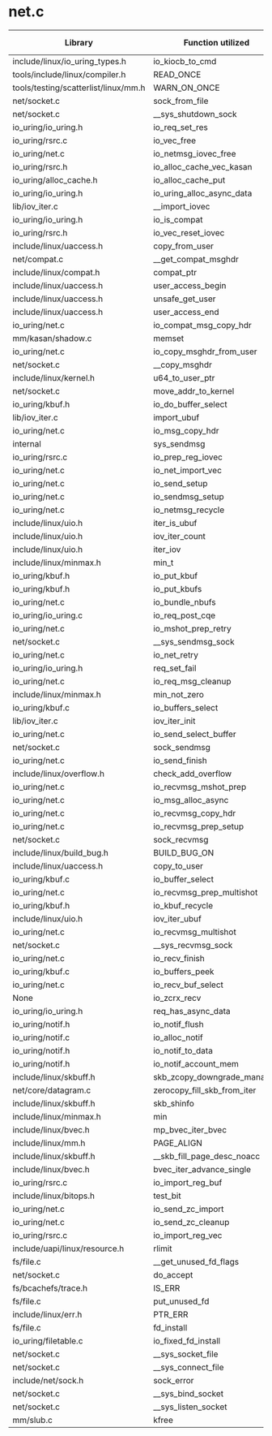 # net.c

| Library | Function utilized | Time Used |
| - | - | - |
| include/linux/io_uring_types.h | io_kiocb_to_cmd | 36 |
| tools/include/linux/compiler.h | READ_ONCE | 28 |
| tools/testing/scatterlist/linux/mm.h | WARN_ON_ONCE | 2 |
| net/socket.c | sock_from_file | 10 |
| net/socket.c | __sys_shutdown_sock | 1 |
| io_uring/io_uring.h | io_req_set_res | 13 |
| io_uring/rsrc.c | io_vec_free | 3 |
| io_uring/net.c | io_netmsg_iovec_free | 3 |
| io_uring/rsrc.h | io_alloc_cache_vec_kasan | 1 |
| io_uring/alloc_cache.h | io_alloc_cache_put | 1 |
| io_uring/io_uring.h | io_uring_alloc_async_data | 1 |
| lib/iov_iter.c | __import_iovec | 1 |
| io_uring/io_uring.h | io_is_compat | 5 |
| io_uring/rsrc.h | io_vec_reset_iovec | 1 |
| include/linux/uaccess.h | copy_from_user | 3 |
| net/compat.c | __get_compat_msghdr | 1 |
| include/linux/compat.h | compat_ptr | 2 |
| include/linux/uaccess.h | user_access_begin | 1 |
| include/linux/uaccess.h | unsafe_get_user | 6 |
| include/linux/uaccess.h | user_access_end | 2 |
| io_uring/net.c | io_compat_msg_copy_hdr | 1 |
| mm/kasan/shadow.c | memset | 1 |
| io_uring/net.c | io_copy_msghdr_from_user | 1 |
| net/socket.c | __copy_msghdr | 1 |
| include/linux/kernel.h | u64_to_user_ptr | 8 |
| net/socket.c | move_addr_to_kernel | 3 |
| io_uring/kbuf.h | io_do_buffer_select | 5 |
| lib/iov_iter.c | import_ubuf | 4 |
| io_uring/net.c | io_msg_copy_hdr | 2 |
| internal | sys_sendmsg | 1 |
| io_uring/rsrc.c | io_prep_reg_iovec | 1 |
| io_uring/net.c | io_net_import_vec | 2 |
| io_uring/net.c | io_send_setup | 2 |
| io_uring/net.c | io_sendmsg_setup | 2 |
| io_uring/net.c | io_netmsg_recycle | 1 |
| include/linux/uio.h | iter_is_ubuf | 1 |
| include/linux/uio.h | iov_iter_count | 7 |
| include/linux/uio.h | iter_iov | 1 |
| include/linux/minmax.h | min_t | 1 |
| io_uring/kbuf.h | io_put_kbuf | 2 |
| io_uring/kbuf.h | io_put_kbufs | 2 |
| io_uring/net.c | io_bundle_nbufs | 2 |
| io_uring/io_uring.c | io_req_post_cqe | 3 |
| io_uring/net.c | io_mshot_prep_retry | 2 |
| net/socket.c | __sys_sendmsg_sock | 2 |
| io_uring/net.c | io_net_retry | 6 |
| io_uring/io_uring.h | req_set_fail | 14 |
| io_uring/net.c | io_req_msg_cleanup | 6 |
| include/linux/minmax.h | min_not_zero | 2 |
| io_uring/kbuf.c | io_buffers_select | 1 |
| lib/iov_iter.c | iov_iter_init | 2 |
| io_uring/net.c | io_send_select_buffer | 1 |
| net/socket.c | sock_sendmsg | 2 |
| io_uring/net.c | io_send_finish | 1 |
| include/linux/overflow.h | check_add_overflow | 2 |
| io_uring/net.c | io_recvmsg_mshot_prep | 1 |
| io_uring/net.c | io_msg_alloc_async | 4 |
| io_uring/net.c | io_recvmsg_copy_hdr | 1 |
| io_uring/net.c | io_recvmsg_prep_setup | 1 |
| net/socket.c | sock_recvmsg | 2 |
| include/linux/build_bug.h | BUILD_BUG_ON | 1 |
| include/linux/uaccess.h | copy_to_user | 1 |
| io_uring/kbuf.c | io_buffer_select | 2 |
| io_uring/net.c | io_recvmsg_prep_multishot | 1 |
| io_uring/kbuf.h | io_kbuf_recycle | 5 |
| include/linux/uio.h | iov_iter_ubuf | 1 |
| io_uring/net.c | io_recvmsg_multishot | 1 |
| net/socket.c | __sys_recvmsg_sock | 1 |
| io_uring/net.c | io_recv_finish | 2 |
| io_uring/kbuf.c | io_buffers_peek | 1 |
| io_uring/net.c | io_recv_buf_select | 1 |
| None | io_zcrx_recv | 1 |
| io_uring/io_uring.h | req_has_async_data | 1 |
| io_uring/notif.h | io_notif_flush | 3 |
| io_uring/notif.c | io_alloc_notif | 1 |
| io_uring/notif.h | io_notif_to_data | 3 |
| io_uring/notif.h | io_notif_account_mem | 1 |
| include/linux/skbuff.h | skb_zcopy_downgrade_managed | 1 |
| net/core/datagram.c | zerocopy_fill_skb_from_iter | 2 |
| include/linux/skbuff.h | skb_shinfo | 1 |
| include/linux/minmax.h | min | 1 |
| include/linux/bvec.h | mp_bvec_iter_bvec | 1 |
| include/linux/mm.h | PAGE_ALIGN | 1 |
| include/linux/skbuff.h | __skb_fill_page_desc_noacc | 1 |
| include/linux/bvec.h | bvec_iter_advance_single | 1 |
| io_uring/rsrc.c | io_import_reg_buf | 1 |
| include/linux/bitops.h | test_bit | 2 |
| io_uring/net.c | io_send_zc_import | 1 |
| io_uring/net.c | io_send_zc_cleanup | 2 |
| io_uring/rsrc.c | io_import_reg_vec | 1 |
| include/uapi/linux/resource.h | rlimit | 2 |
| fs/file.c | __get_unused_fd_flags | 2 |
| net/socket.c | do_accept | 1 |
| fs/bcachefs/trace.h | IS_ERR | 2 |
| fs/file.c | put_unused_fd | 2 |
| include/linux/err.h | PTR_ERR | 2 |
| fs/file.c | fd_install | 2 |
| io_uring/filetable.c | io_fixed_fd_install | 2 |
| net/socket.c | __sys_socket_file | 1 |
| net/socket.c | __sys_connect_file | 1 |
| include/net/sock.h | sock_error | 2 |
| net/socket.c | __sys_bind_socket | 1 |
| net/socket.c | __sys_listen_socket | 1 |
| mm/slub.c | kfree | 1 |
